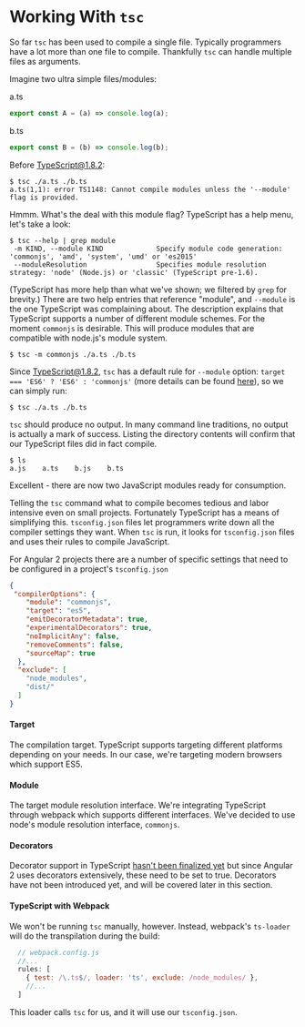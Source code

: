 # Working With `tsc`

So far `tsc` has been used to compile a single file.  Typically programmers have
a lot more than one file to compile. Thankfully  `tsc` can handle multiple files as
arguments.

Imagine two ultra simple files/modules:

a.ts
```ts
export const A = (a) => console.log(a);
```

b.ts
```ts
export const B = (b) => console.log(b);
```
Before TypeScript@1.8.2:
```shell
$ tsc ./a.ts ./b.ts
a.ts(1,1): error TS1148: Cannot compile modules unless the '--module' flag is provided.
```

Hmmm.  What's the deal with this module flag? TypeScript has a help menu, let's
take a look:

```shell
$ tsc --help | grep module
 -m KIND, --module KIND             Specify module code generation: 'commonjs', 'amd', 'system', 'umd' or 'es2015'
 --moduleResolution                 Specifies module resolution strategy: 'node' (Node.js) or 'classic' (TypeScript pre-1.6).

```

(TypeScript has more help than what we've shown; we filtered by `grep` for brevity.)
There are two help entries that reference "module", and `--module` is the one TypeScript was complaining about.
The description explains that TypeScript supports a number of different module schemes.
For the moment `commonjs` is desirable. This will produce modules that are compatible with node.js's module system.

```shell
$ tsc -m commonjs ./a.ts ./b.ts
```
Since TypeScript@1.8.2, `tsc` has a default rule for `--module` option: `target === 'ES6' ? 'ES6' : 'commonjs'` (more details can be found [here](https://www.typescriptlang.org/docs/handbook/compiler-options.html)), so we can simply run:
```shell
$ tsc ./a.ts ./b.ts
```


`tsc` should produce no output.  In many command line traditions, no output is
actually a mark of success.  Listing the directory contents will confirm that
our TypeScript files did in fact compile.

```shell
$ ls
a.js	a.ts	b.js	b.ts
```

Excellent - there are now two JavaScript modules ready for consumption.

Telling the `tsc` command what to compile becomes tedious and labor intensive
even on small projects.  Fortunately TypeScript has a means of simplifying this.
`tsconfig.json` files let programmers write down all the compiler settings they
want.  When `tsc` is run, it looks for `tsconfig.json` files and uses their
rules to compile JavaScript.

For Angular 2 projects there are a number of specific settings that need to be
configured in a project's `tsconfig.json`

```json
{
 "compilerOptions": {
    "module": "commonjs",
    "target": "es5",
    "emitDecoratorMetadata": true,
    "experimentalDecorators": true,
    "noImplicitAny": false,
    "removeComments": false,
    "sourceMap": true
  },
  "exclude": [
    "node_modules",
    "dist/"
  ]
}
```

#### Target

The compilation target. TypeScript supports targeting different platforms depending on your needs. In our case, we're targeting modern browsers which support ES5.

#### Module

The target module resolution interface. We're integrating TypeScript through webpack which supports different interfaces. We've decided to use node's module resolution interface, `commonjs`.

#### Decorators

Decorator support in TypeScript [hasn't been finalized yet](http://rbuckton.github.io/ReflectDecorators/typescript.html) but since Angular 2 uses decorators extensively, these need to be set to true.  Decorators have not been introduced yet, and will be covered later in this section.

#### TypeScript with Webpack

We won't be running `tsc` manually, however. Instead, webpack's `ts-loader` will do the transpilation during the build:

```javascript
  // webpack.config.js
  //...
  rules: [
    { test: /\.ts$/, loader: 'ts', exclude: /node_modules/ },
    //...
  ]
```

This loader calls `tsc` for us, and it will use our `tsconfig.json`.
